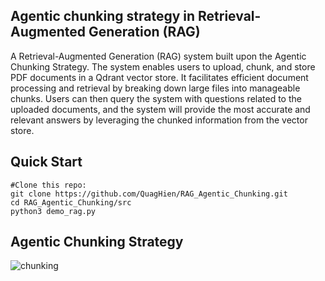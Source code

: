 ## Agentic chunking strategy in Retrieval-Augmented Generation (RAG)

 A Retrieval-Augmented Generation (RAG) system built upon the Agentic Chunking Strategy. The system enables users to upload, chunk, and store PDF documents in a Qdrant vector store. It facilitates efficient document processing and retrieval by breaking down large files into manageable chunks. Users can then query the system with questions related to the uploaded documents, and the system will provide the most accurate and relevant answers by leveraging the chunked information from the vector store.
## Quick Start
```
#Clone this repo:
git clone https://github.com/QuagHien/RAG_Agentic_Chunking.git
cd RAG_Agentic_Chunking/src
python3 demo_rag.py
```
 ## Agentic Chunking Strategy
 <img src="(https://github.com/QuagHien/RAG_Agentic_Chunking/blob/main/images/agentic%20chunking.png)" alt="chunking" />
